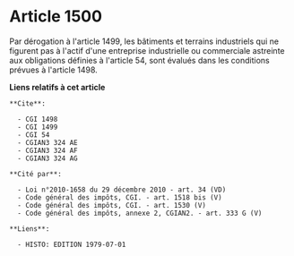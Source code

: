 # Article 1500

Par dérogation à l'article 1499, les bâtiments et terrains industriels qui ne figurent pas à l'actif d'une entreprise
industrielle ou commerciale astreinte aux obligations définies à l'article 54, sont évalués dans les conditions prévues à
l'article 1498.

**Liens relatifs à cet article**

	**Cite**:

	  - CGI 1498
	  - CGI 1499
	  - CGI 54
	  - CGIAN3 324 AE
	  - CGIAN3 324 AF
	  - CGIAN3 324 AG

	**Cité par**:

	  - Loi n°2010-1658 du 29 décembre 2010 - art. 34 (VD)
	  - Code général des impôts, CGI. - art. 1518 bis (V)
	  - Code général des impôts, CGI. - art. 1530 (V)
	  - Code général des impôts, annexe 2, CGIAN2. - art. 333 G (V)

	**Liens**:

	  - HISTO: EDITION 1979-07-01
